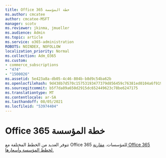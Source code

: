 ```yaml
---
title: Office 365 خطة المؤسسة
ms.author: cmcatee
author: cmcatee-MSFT
manager: scotv
ms.reviewer: jkinma, jmueller
ms.audience: Admin
ms.topic: article
ms.service: o365-administration
ROBOTS: NOINDEX, NOFOLLOW
localization_priority: Normal
ms.collection: Adm_O365
ms.custom:
- commerce_subscriptions
- "474"
- "1500026"
ms.assetid: 5e423a8a-db05-4c46-804b-b8d9c54ba62b
ms.openlocfilehash: 9d438b7d570c15753193477379d856459c76381ed0104a6f919d5b46e06dcadf
ms.sourcegitcommit: b5f7da89a650d2915dc652449623c78be6247175
ms.translationtype: MT
ms.contentlocale: ar-SA
ms.lasthandoff: 08/05/2021
ms.locfileid: "53974404"
---
```

# <a name="office-365-for-enterprise-plan"></a>Office 365 خطة المؤسسة

تتوفر العديد من الخطط المختلفة مع Office 365 للمؤسسات. [مقارنة Office 365 لخطط المؤسسة وأسعارها.](https://products.office.com/business/compare-more-office-365-for-business-plans)  